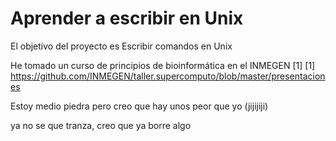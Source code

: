 Aprender a escribir en Unix
========================

El objetivo del proyecto es
Escribir comandos en Unix

He tomado un curso de principios de bioinformática en el INMEGEN [1]
[1] https://github.com/INMEGEN/taller.supercomputo/blob/master/presentaciones

Estoy medio piedra pero creo que hay unos peor que yo (jijijiji)

ya no se que tranza, creo que ya borre algo
